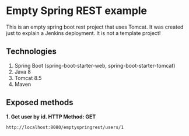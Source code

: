 # Empty Spring REST example

This is an empty spring boot rest project that uses Tomcat. It was created just to explain a Jenkins deployment. It is not a template project!
 
## Technologies

1. Spring Boot (spring-boot-starter-web, spring-boot-starter-tomcat)
2. Java 8
3. Tomcat 8.5
4. Maven
 
## Exposed methods

**1. Get user by id. HTTP Method: GET**
```
http://localhost:8080/emptyspringrest/users/1
```
